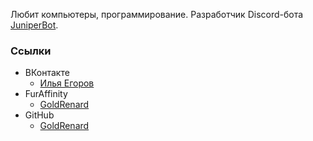 Любит компьютеры, программирование. Разработчик Discord-бота [JuniperBot](https://juniperbot.ru/).

### Ссылки

- ВКонтакте
  - [Илья Егоров](https://vk.com/id156105125)
- FurAffinity
  - [GoldRenard](https://furaffinity.net/user/goldrenard/)
- GitHub
  - [GoldRenard](https://github.com/GoldRenard)